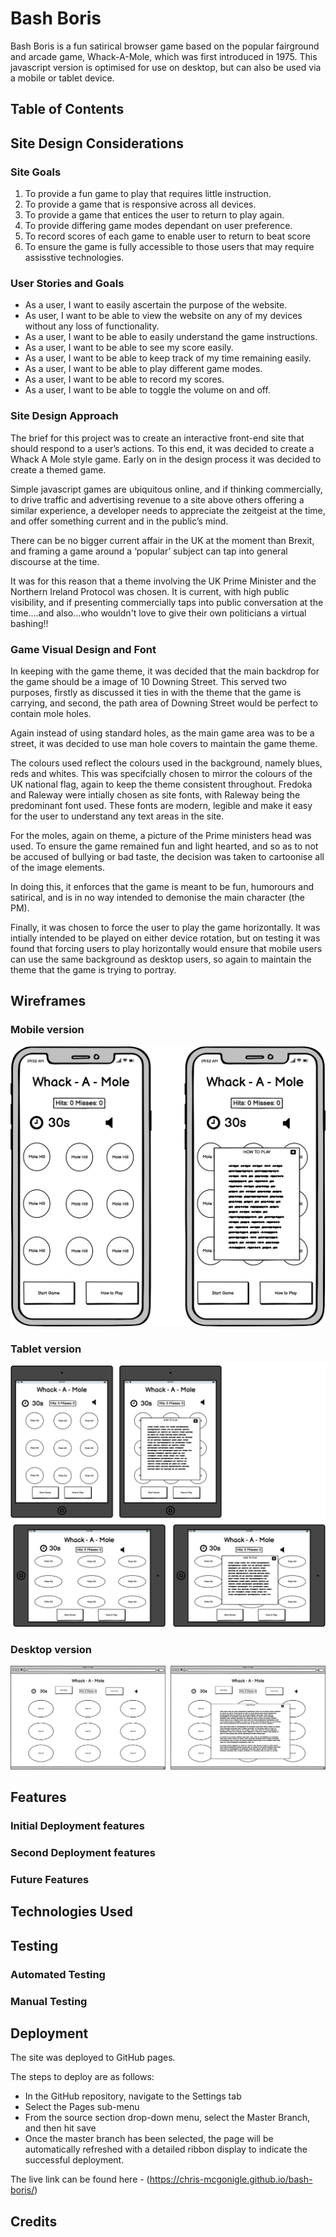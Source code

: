 # Bash Boris

Bash Boris is a fun satirical browser game based on the popular fairground and arcade game, Whack-A-Mole, which was first introduced in 1975. This javascript version is optimised for use on desktop, but can also be used via a mobile or tablet device.

## Table of Contents

## Site Design Considerations

### Site Goals

1. To provide a fun game to play that requires little instruction.
2. To provide a game that is responsive across all devices.
3. To provide a game that entices the user to return to play again.
4. To provide differing game modes dependant on user preference.
5. To record scores of each game to enable user to return to beat score
6. To ensure the game is fully accessible to those users that may require assisstive technologies.

### User Stories and Goals

* As a user, I want to easily ascertain the purpose of the website.
* As user, I want to be able to view the website on any of my devices without any loss of functionality.
* As a user, I want to be able to easily understand the game instructions.
* As a user, I want to be able to see my score easily.
* As a user, I want to be able to keep track of my time remaining easily.
* As a user, I want to be able to play different game modes.
* As a user, I want to be able to record my scores.
* As a user, I want to be able to toggle the volume on and off.

### Site Design Approach

The brief for this project was to create an interactive front-end site that should respond to a user’s actions. To this end, it was decided to create a Whack A Mole style game. Early on in the design process it was decided to create a themed game.

Simple javascript games are ubiquitous online, and if thinking commercially, to drive traffic and advertising revenue to a site above others offering a similar experience, a developer needs to appreciate the zeitgeist at the time, and offer something current and in the public’s mind.

There can be no bigger current affair in the UK at the moment than Brexit, and framing a game around a ‘popular’ subject can tap into general discourse at the time. 

It was for this reason that a theme involving the UK Prime Minister and the Northern Ireland Protocol was chosen. It is current, with high public visibility, and if presenting commercially taps into public conversation at the time....and also...who wouldn't love to give their own politicians a virtual bashing!!

### Game Visual Design and Font

In keeping with the game theme, it was decided that the main backdrop for the game should be a image of 10 Downing Street. This served two purposes, firstly as discussed it ties in with the theme that the game is carrying, and second, the path area of Downing Street would be perfect to contain mole holes.

Again instead of using standard holes, as the main game area was to be a street, it was decided to use man hole covers to maintain the game theme.

The colours used reflect the colours used in the background, namely blues, reds and whites. This was specifcially chosen to mirror the colours of the UK national flag, again to keep the theme consistent throughout. Fredoka and Raleway were intially chosen as site fonts, with Raleway being the predominant font used. These fonts are modern, legible and make it easy for the user to understand any text areas in the site. 

For the moles, again on theme, a picture of the Prime ministers head was used. To ensure the game remained fun and light hearted, and so as to not be accused of bullying or bad taste, the decision was taken to cartoonise all of the image elements. 

In doing this, it enforces that the game is meant to be fun, humorours and satirical, and is in no way intended to demonise the main character (the PM).

Finally, it was chosen to force the user to play the game horizontally. It was intially intended to be played on either device rotation, but on testing it was found that forcing users to play horizontally would ensure that mobile users can use the same background as desktop users, so again to maintain the theme that the game is trying to portray. 


## Wireframes

### Mobile version

![Mobile version](./assets/wireframes/mobile.png)

### Tablet version

![Tablet version](./assets/wireframes/tablet.png)

### Desktop version

![Desktop version](./assets/wireframes/desktop.png)

## Features

### Initial Deployment features

### Second Deployment features

### Future Features

## Technologies Used



## Testing

### Automated Testing

### Manual Testing

## Deployment

The site was deployed to GitHub pages.

The steps to deploy are as follows:

* In the GitHub repository, navigate to the Settings tab
* Select the Pages sub-menu
* From the source section drop-down menu, select the Master Branch, and then hit save
* Once the master branch has been selected, the page will be automatically refreshed with a detailed ribbon display to indicate the successful deployment.

The live link can be found here - (https://chris-mcgonigle.github.io/bash-boris/)

## Credits